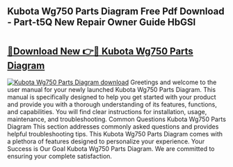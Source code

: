 ## Kubota Wg750 Parts Diagram Free Pdf Download - Part-t5Q New Repair Owner Guide HbGSl

# <h2><a href="http://dfsm5h.blite.top/?on=Kubota+Wg750+Parts+Diagram">🔗Download New 👉🔴 Kubota Wg750 Parts Diagram</a></h2>

[![Kubota Wg750 Parts Diagram download](https://i.imgur.com/lujVjoI.png)](http://dfsm5h.blite.top/?on=Kubota+Wg750+Parts+Diagram)
Greetings and welcome to the user manual for your newly launched Kubota Wg750 Parts Diagram. This manual is specifically designed to help you get started with your product and provide you with a thorough understanding of its features, functions, and capabilities. You will find clear instructions for installation, usage, maintenance, and troubleshooting. Common Questions Kubota Wg750 Parts Diagram This section addresses commonly asked questions and provides helpful troubleshooting tips. This Kubota Wg750 Parts Diagram comes with a plethora of features designed to personalize your experience. Your Success is Our Goal Kubota Wg750 Parts Diagram. We are committed to ensuring your complete satisfaction.
